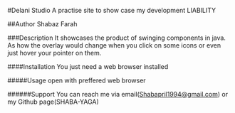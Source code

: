 #Delani Studio
A practise site to show case my development LIABILITY

##Author
Shabaz Farah

###Description
It showcases the product of swinging components in java. As how the overlay would change when you click on some icons or even just hover your pointer on them.

####Installation
You just need a web browser installed

#####Usage
open with preffered web browser

######Support
You can reach me via email(Shabapril1994@gmail.com) or my Github page(SHABA-YAGA)
